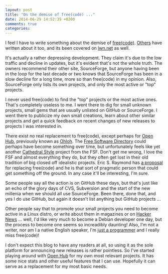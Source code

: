 ```yaml
---
layout: post
title: "On the demise of free(code) ..."
date: 2014-06-29 14:52:39 +0200
comments: true
categories: 
---
```


I feel I have to write something about the demise of
[free(code)](http://freecode.com).
[Others](http://esr.ibiblio.org/?p=5936) have written about it too,
and its been covered on [lwn.net](http://lwn.net/Articles/603403/) as
well.

It's actually a rather depressing development.  They claim it's due to
the low traffic and decline in updates, but it's evident that's not
the whole truth.  The owners recommend their other site, SourceForge,
but anyone having been in the loop for the last decade or two knows
that SourceForge has been in a slow decline for a long time, more so
than free(code) in my opinion.  Also, SourceForge only lists its own
projects, and only the most active or "top" projects.

I never used free(code) to find the "top" projects or the most active
ones.  That's completely useless to me.  I went there to dig for small
unknown projects, small gems that are usually unlisted on GitHub or
SourceForge.  I went there to publicize my own small creations, learn
about other similar projects and get a quick feedback on recent
changes of new releases to projects I was interested in.

<!-- more -->

There exist no real replacement to free(code), except perhaps for
[Open Hub](https://www.openhub.net/), previously known as
[Ohloh](http://www.ohloh.net).  The
[Free Software Directory](http://directory.fsf.org) could perhaps have
become something over time, but unfortunately feels like yet another
[Cathedral Style](http://www.catb.org/esr/writings/cathedral-bazaar/)
project from the FSF.  Don't get me wrong, I love the FSF and almost
everything they do, but they often get lost in their old tradition of
big closed off idealistic projects.  Eric S. Raymond has
[a proposal](http://esr.ibiblio.org/?p=5948) for replacing free(code)
and he is that sort of pragmatic person that could get something off
the ground.  In any case it'll be interesting, I'm sure.

Some people say all the action is on GitHub these days, but that's
just like an echo of the glory days of CVS, Subversion and the start
of the new millenia when we should all use SourceForge.  Been there,
done that, and yes I do use GitHub, but again it doesn't list anything
but GitHub projects ...

Other people say that to promote your small projects you need to
become active in a Linux distro, or write about them in magazines or
on [Hacker News](http://hackerne.ws) ... well, I'd like very much to
become a Debian developer one day, but the process to become one seems
so increadibly daunting!  Also, I'm not a writer, nor am I a native
English speaker, I'm
[just a programmer](http://c2.com/cgi/wiki?JustaProgrammer) and I
really miss free(code)!

I don't expect this blog to have any readers at all, so using it as
the sole platform for announcing new releases is rather pointless.  So
I've started playing around with
[Open Hub](https://www.openhub.net/accounts/troglobit) for my own most
relevant projects.  It has some nice stats and other useful features
that I can use.  Hopefully it can serve as a replacement for my most
basic needs.

